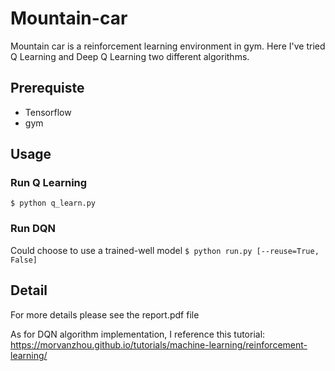 # Mountain-car

Mountain car is a reinforcement learning environment in gym.
Here I've tried Q Learning and Deep Q Learning two different algorithms.

## Prerequiste
* Tensorflow
* gym

## Usage
### Run Q Learning
`$ python q_learn.py`

### Run DQN
Could choose to use a trained-well model
`$ python run.py [--reuse=True, False]`

## Detail
For more details please see the report.pdf file

As for DQN algorithm implementation, I reference this tutorial:
https://morvanzhou.github.io/tutorials/machine-learning/reinforcement-learning/
